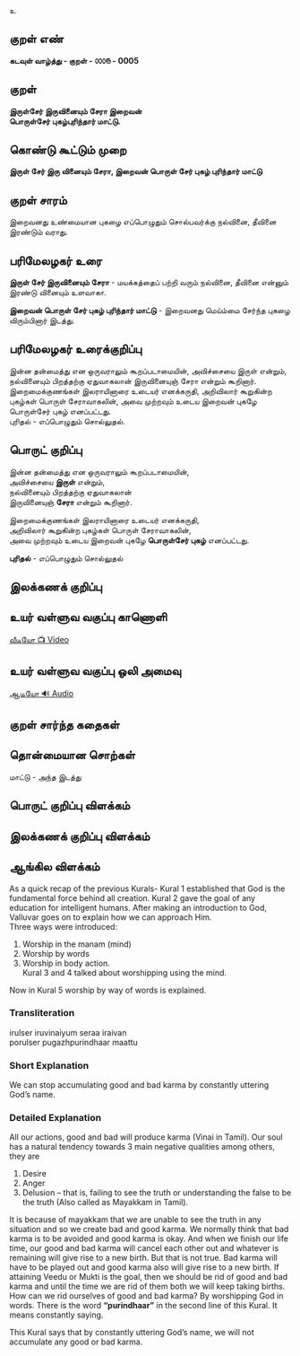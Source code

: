 உ

## குறள் எண்

**கடவுள் வாழ்த்து - குறள் - ௦௦௦௫ - 0005**

## குறள் 

**இருள்சேர் இருவினையும் சேரா இறைவன்  
பொருள்சேர் புகழ்புரிந்தார் மாட்டு.**

## கொண்டு கூட்டும் முறை

**இருள் சேர் இரு வினையும் சேரா, இறைவன் பொருள் சேர் புகழ் புரிந்தார் மாட்டு**  

## குறள் சாரம்  

இறைவனது உண்மையான புகழை எப்பொழுதும் சொல்பவர்க்கு நல்வினை, தீவினை இரண்டும் வராது.

## பரிமேலழகர் உரை

**இருள் சேர் இருவினையும் சேரா** - மயக்கத்தைப் பற்றி வரும் நல்வினை, தீவினை என்னும் இரண்டு வினையும் உளவாகா.  

**இறைவன் பொருள் சேர் புகழ் புரிந்தார் மாட்டு** - இறைவனது மெய்ம்மை சேர்ந்த புகழை விரும்பினார் இடத்து. 


## பரிமேலழகர் உரைக்குறிப்பு

இன்ன தன்மைத்து என ஒருவராலும் கூறப்படாமையின், அவிச்சையை இருள் என்றும், நல்வினையும் பிறத்தற்கு ஏதுவாகலான் இருவினையுஞ் சேரா என்றும் கூறினார்.  
இறைமைக்குணங்கள் இலராயினாரை உடையர் எனக்கருதி, அறிவிலார் கூறுகின்ற புகழ்கள் பொருள் சேராவாகலின், அவை முற்றவும் உடைய இறைவன் புகழே பொருள்சேர் புகழ் எனப்பட்டது.  
புரிதல் - எப்பொழுதும் சொல்லுதல்.


## பொருட் குறிப்பு   

இன்ன தன்மைத்து என ஒருவராலும் கூறப்படாமையின்,  
அவிச்சையை **இருள்** என்றும்,  
நல்வினையும் பிறத்தற்கு ஏதுவாகலான்  
இருவினையுஞ் **சேரா** என்றும் கூறினார்.  

இறைமைக்குணங்கள் இலராயினாரை உடையர் எனக்கருதி,  
அறிவிலார் கூறுகின்ற புகழ்கள் பொருள் சேராவாகலின்,  
அவை முற்றவும் உடைய இறைவன் புகழே **பொருள்சேர் புகழ்** எனப்பட்டது.  

**புரிதல்** - எப்பொழுதும் சொல்லுதல்


## இலக்கணக் குறிப்பு 


## உயர் வள்ளுவ வகுப்பு காணொளி

[ வீடியோ 📺 Video ](https://youtu.be/ZMsEnyhvLpE)

## உயர் வள்ளுவ வகுப்பு ஒலி அமைவு  

[ ஆடியோ 🔊 Audio ](https://drive.google.com/open?id=1RnEvgFqWFyefwYnS_lVVZqn-AGI1ICyp)

## குறள் சார்ந்த கதைகள் 


## தொன்மையான சொற்கள்    

மாட்டு - அந்த இடத்து 

## பொருட் குறிப்பு விளக்கம்


## இலக்கணக் குறிப்பு விளக்கம்

## ஆங்கில விளக்கம்

As a quick recap of the previous Kurals- Kural 1 established that God is the fundamental force behind all creation. Kural 2 gave the goal of any education for intelligent humans. After making an introduction to God, Valluvar goes on to explain how we can approach Him.  
Three ways were introduced:  
1) Worship in the manam (mind)  
2) Worship by words  
3) Worship in body action.  
Kural 3 and 4 talked about worshipping using the mind.  

Now in Kural 5 worship by way of words is explained. 

### Transliteration

irulser iruvinaiyum seraa iraivan  
porulser pugazhpurindhaar maattu  

### Short Explanation
We can stop accumulating good and bad karma by constantly uttering God’s name.

### Detailed Explanation
All our actions, good and bad will produce karma (Vinai in Tamil). Our soul has a natural tendency towards 3 main negative qualities among others, they are  
1) Desire  
2) Anger  
3) Delusion – that is, failing to see the truth or understanding the false to be the truth (Also called as Mayakkam in Tamil).  

It is because of mayakkam that we are unable to see the truth in any situation and so we create bad and good karma. We normally think that bad karma is to be avoided and good karma is okay. And when we finish our life time, our good and bad karma will cancel each other out and whatever is remaining will give rise to a new birth. But that is not true. Bad karma will have to be played out and  good karma also will give rise to a new birth. If attaining Veedu or Mukti is the goal, then we should be rid of good and bad karma and until the time we are rid of them both we will keep taking births. How can we rid ourselves of good and bad karma? By worshipping God in words. There is the word **“purindhaar”** in the second line of this Kural. It means constantly saying.  

This Kural says that by constantly uttering God’s name, we will not accumulate any good or bad karma.

##
